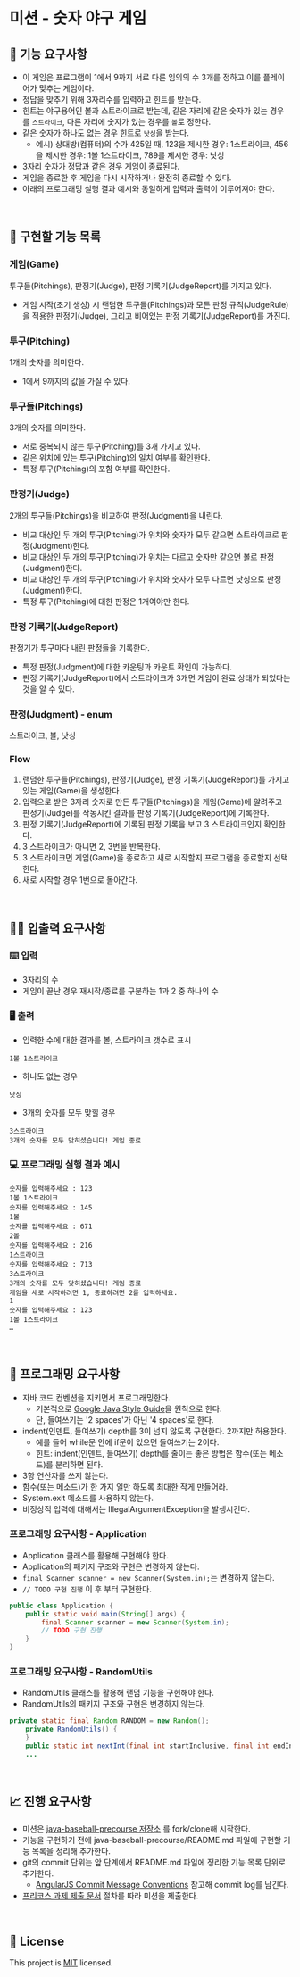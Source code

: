 # 미션 - 숫자 야구 게임

## 🚀 기능 요구사항
- 이 게임은 프로그램이 1에서 9까지 서로 다른 임의의 수 3개를 정하고 이를 플레이어가 맞추는 게임이다.
- 정답을 맞추기 위해 3자리수를 입력하고 힌트를 받는다.
- 힌트는 야구용어인 볼과 스트라이크로 받는데, 같은 자리에 같은 숫자가 있는 경우를 `스트라이크`, 다른 자리에 숫자가 있는 경우를 `볼`로 정한다.
- 같은 숫자가 하나도 없는 경우 힌트로 `낫싱`을 받는다.
  - 예시) 상대방(컴퓨터)의 수가 425일 때, 123을 제시한 경우: 1스트라이크, 456을 제시한 경우: 1볼 1스트라이크, 789를 제시한 경우: 낫싱
- 3자리 숫자가 정답과 같은 경우 게임이 종료된다.
- 게임을 종료한 후 게임을 다시 시작하거나 완전히 종료할 수 있다.
- 아래의 프로그래밍 실행 결과 예시와 동일하게 입력과 출력이 이루어져야 한다.

<br>

## 🚀 구현할 기능 목록

### 게임(Game)
투구들(Pitchings), 판정기(Judge), 판정 기록기(JudgeReport)를 가지고 있다.
- 게임 시작(초기 생성) 시 랜덤한 투구들(Pitchings)과 모든 판정 규칙(JudgeRule)을 적용한 판정기(Judge), 그리고 비어있는 판정 기록기(JudgeReport)를 가진다.

### 투구(Pitching)
1개의 숫자를 의미한다.
- 1에서 9까지의 값을 가질 수 있다.

### 투구들(Pitchings)
3개의 숫자를 의미한다.
- 서로 중복되지 않는 투구(Pitching)를 3개 가지고 있다.
- 같은 위치에 있는 투구(Pitching)의 일치 여부를 확인한다.
- 특정 투구(Pitching)의 포함 여부를 확인한다.

### 판정기(Judge)
2개의 투구들(Pitchings)을 비교하여 판정(Judgment)을 내린다. 
- 비교 대상인 두 개의 투구(Pitching)가 위치와 숫자가 모두 같으면 스트라이크로 판정(Judgment)한다.
- 비교 대상인 두 개의 투구(Pitching)가 위치는 다르고 숫자만 같으면 볼로 판정(Judgment)한다.
- 비교 대상인 두 개의 투구(Pitching)가 위치와 숫자가 모두 다르면 낫싱으로 판정(Judgment)한다.
- 특정 투구(Pitching)에 대한 판정은 1개여야만 한다.

### 판정 기록기(JudgeReport)
판정기가 투구마다 내린 판정들을 기록한다.
- 특정 판정(Judgment)에 대한 카운팅과 카운트 확인이 가능하다.
- 판정 기록기(JudgeReport)에서 스트라이크가 3개면 게임이 완료 상태가 되었다는 것을 알 수 있다.

### 판정(Judgment) - enum
스트라이크, 볼, 낫싱

### Flow
1. 랜덤한 투구들(Pitchings), 판정기(Judge), 판정 기록기(JudgeReport)를 가지고 있는 게임(Game)을 생성한다.
2. 입력으로 받은 3자리 숫자로 만든 투구들(Pitchings)을 게임(Game)에 알려주고 판정기(Judge)를 작동시킨 결과를 판정 기록기(JudgeReport)에 기록한다.
3. 판정 기록기(JudgeReport)에 기록된 판정 기록을 보고 3 스트라이크인지 확인한다.
4. 3 스트라이크가 아니면 2, 3번을 반복한다.
5. 3 스트라이크면 게임(Game)을 종료하고 새로 시작할지 프로그램을 종료할지 선택한다.
6. 새로 시작할 경우 1번으로 돌아간다.

<br>

## ✍🏻 입출력 요구사항
### ⌨️ 입력
- 3자리의 수
- 게임이 끝난 경우 재시작/종료를 구분하는 1과 2 중 하나의 수

### 🖥 출력
- 입력한 수에 대한 결과를 볼, 스트라이크 갯수로 표시
```
1볼 1스트라이크
```
- 하나도 없는 경우 
```
낫싱
```
- 3개의 숫자를 모두 맞힐 경우
```
3스트라이크
3개의 숫자를 모두 맞히셨습니다! 게임 종료
```

### 💻 프로그래밍 실행 결과 예시
```
숫자를 입력해주세요 : 123
1볼 1스트라이크
숫자를 입력해주세요 : 145
1볼
숫자를 입력해주세요 : 671
2볼
숫자를 입력해주세요 : 216
1스트라이크
숫자를 입력해주세요 : 713
3스트라이크
3개의 숫자를 모두 맞히셨습니다! 게임 종료
게임을 새로 시작하려면 1, 종료하려면 2를 입력하세요.
1
숫자를 입력해주세요 : 123
1볼 1스트라이크
… 
```

<br>

## 🎱 프로그래밍 요구사항
- 자바 코드 컨벤션을 지키면서 프로그래밍한다.
  - 기본적으로 [Google Java Style Guide](https://google.github.io/styleguide/javaguide.html)을 원칙으로 한다.
  - 단, 들여쓰기는 '2 spaces'가 아닌 '4 spaces'로 한다.
- indent(인덴트, 들여쓰기) depth를 3이 넘지 않도록 구현한다. 2까지만 허용한다.
  - 예를 들어 while문 안에 if문이 있으면 들여쓰기는 2이다.
  - 힌트: indent(인덴트, 들여쓰기) depth를 줄이는 좋은 방법은 함수(또는 메소드)를 분리하면 된다.
- 3항 연산자를 쓰지 않는다.
- 함수(또는 메소드)가 한 가지 일만 하도록 최대한 작게 만들어라.
- System.exit 메소드를 사용하지 않는다.
- 비정상적 입력에 대해서는 IllegalArgumentException을 발생시킨다.

### 프로그래밍 요구사항 - Application
- Application 클래스를 활용해 구현해야 한다.
- Application의 패키지 구조와 구현은 변경하지 않는다.
- `final Scanner scanner = new Scanner(System.in);`는 변경하지 않는다.
- `// TODO 구현 진행` 이 후 부터 구현한다.

```java
public class Application {
    public static void main(String[] args) {
        final Scanner scanner = new Scanner(System.in);
        // TODO 구현 진행
    }
}
```

### 프로그래밍 요구사항 - RandomUtils
- RandomUtils 클래스를 활용해 랜덤 기능을 구현해야 한다.
- RandomUtils의 패키지 구조와 구현은 변경하지 않는다.

```java
private static final Random RANDOM = new Random();
    private RandomUtils() {
    }
    public static int nextInt(final int startInclusive, final int endInclusive) {
    ...
```

<br>

## 📈 진행 요구사항
- 미션은 [java-baseball-precourse 저장소](https://github.com/woowacourse/java-baseball-precourse) 를 fork/clone해 시작한다.
- 기능을 구현하기 전에 java-baseball-precourse/README.md 파일에 구현할 기능 목록을 정리해 추가한다.
- git의 commit 단위는 앞 단계에서 README.md 파일에 정리한 기능 목록 단위로 추가한다.
  - [AngularJS Commit Message Conventions](https://gist.github.com/stephenparish/9941e89d80e2bc58a153) 참고해 commit log를 남긴다.
- [프리코스 과제 제출 문서](https://github.com/woowacourse/woowacourse-docs/tree/master/precourse) 절차를 따라 미션을 제출한다.

<br>

## 📝 License

This project is [MIT](https://github.com/woowacourse/java-baseball-precourse/blob/master/LICENSE) licensed.
